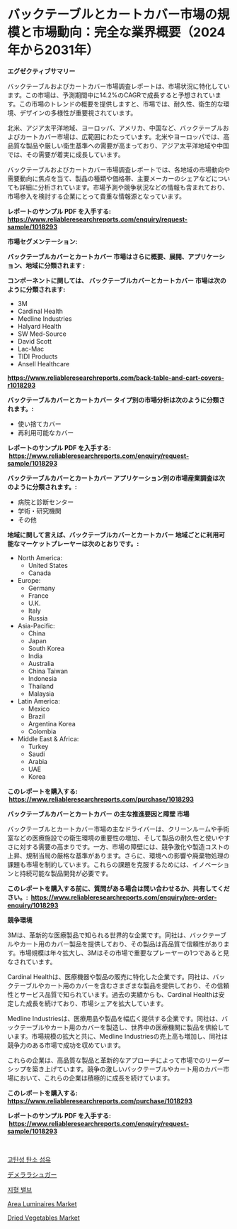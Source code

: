 <p><h1>バックテーブルとカートカバー市場の規模と市場動向：完全な業界概要（2024年から2031年）</h1></p><p><strong>エグゼクティブサマリー</strong></p>
<p><p>バックテーブルおよびカートカバー市場調査レポートは、市場状況に特化しています。この市場は、予測期間中に14.2%のCAGRで成長すると予想されています。この市場のトレンドの概要を提供しますと、市場では、耐久性、衛生的な環境、デザインの多様性が重要視されています。</p><p>北米、アジア太平洋地域、ヨーロッパ、アメリカ、中国など、バックテーブルおよびカートカバー市場は、広範囲にわたっています。北米やヨーロッパでは、高品質な製品や厳しい衛生基準への需要が高まっており、アジア太平洋地域や中国では、その需要が着実に成長しています。</p><p>バックテーブルおよびカートカバー市場調査レポートでは、各地域の市場動向や需要動向に焦点を当て、製品の種類や価格帯、主要メーカーのシェアなどについても詳細に分析されています。市場予測や競争状況などの情報も含まれており、市場参入を検討する企業にとって貴重な情報源となっています。</p></p>
<p><strong>レポートのサンプル PDF を入手する: <a href="https://www.reliableresearchreports.com/enquiry/request-sample/1018293">https://www.reliableresearchreports.com/enquiry/request-sample/1018293</a></strong></p>
<p><strong>市場セグメンテーション:</strong></p>
<p><strong> バックテーブルカバーとカートカバー 市場はさらに概要、展開、アプリケーション、地域に分類されます :</strong></p>
<p><strong>コンポーネントに関しては、 バックテーブルカバーとカートカバー 市場は次のように分類されます: &nbsp;</strong></p>
<p><ul><li>3M</li><li>Cardinal Health</li><li>Medline Industries</li><li>Halyard Health</li><li>SW Med-Source</li><li>David Scott</li><li>Lac-Mac</li><li>TIDI Products</li><li>Ansell Healthcare</li></ul></p>
<p><strong><a href="https://www.reliableresearchreports.com/back-table-and-cart-covers-r1018293">https://www.reliableresearchreports.com/back-table-and-cart-covers-r1018293</a></strong></p>
<p><strong> バックテーブルカバーとカートカバー タイプ別の市場分析は次のように分類されます。:</strong></p>
<p><ul><li>使い捨てカバー</li><li>再利用可能なカバー</li></ul></p>
<p><strong>レポートのサンプル PDF を入手する: &nbsp;<a href="https://www.reliableresearchreports.com/enquiry/request-sample/1018293">https://www.reliableresearchreports.com/enquiry/request-sample/1018293</a></strong></p>
<p><strong> バックテーブルカバーとカートカバー アプリケーション別の市場産業調査は次のように分類されます。:</strong></p>
<p><ul><li>病院と診断センター</li><li>学術・研究機関</li><li>その他</li></ul></p>
<p><strong>地域に関して言えば、バックテーブルカバーとカートカバー 地域ごとに利用可能なマーケットプレーヤーは次のとおりです。:</strong></p>
<p><ul>
    <li>
        North America:
        <ul>
            <li>United States</li>
            <li>Canada</li>
        </ul>
    </li>
    <li>
        Europe:
        <ul>
            <li>Germany</li>
            <li>France</li>
            <li>U.K.</li>
            <li>Italy</li>
            <li>Russia</li>
        </ul>
    </li>
    <li>
        Asia-Pacific:
        <ul>
            <li>China</li>
            <li>Japan</li>
            <li>South Korea</li>
            <li>India</li>
            <li>Australia</li>
            <li>China Taiwan</li>
            <li>Indonesia</li>
            <li>Thailand</li>
            <li>Malaysia</li>
        </ul>
    </li>
    <li>
        Latin America:
        <ul>
            <li>Mexico</li>
            <li>Brazil</li>
            <li>Argentina Korea</li>
            <li>Colombia</li>
        </ul>
    </li>
    <li>
        Middle East & Africa:
        <ul>
            <li>Turkey</li>
            <li>Saudi</li>
            <li>Arabia</li>
            <li>UAE</li>
            <li>Korea</li>
        </ul>
    </li>
    </ul></p>
<p><strong>このレポートを購入する: &nbsp;<a href="https://www.reliableresearchreports.com/purchase/1018293">https://www.reliableresearchreports.com/purchase/1018293</a></strong></p>
<p><strong>バックテーブルカバーとカートカバー の主な推進要因と障壁 市場</strong></p>
<p><p>バックテーブルとカートカバー市場の主なドライバーは、クリーンルームや手術室などの医療施設での衛生環境の重要性の増加、そして製品の耐久性と使いやすさに対する需要の高まりです。一方、市場の障壁には、競争激化や製造コストの上昇、規制当局の厳格な基準があります。さらに、環境への影響や廃棄物処理の課題も市場を制約しています。これらの課題を克服するためには、イノベーションと持続可能な製品開発が必要です。</p></p>
<p><strong>このレポートを購入する前に、質問がある場合は問い合わせるか、共有してください。:&nbsp; <a href="https://www.reliableresearchreports.com/enquiry/pre-order-enquiry/1018293">https://www.reliableresearchreports.com/enquiry/pre-order-enquiry/1018293</a></strong></p>
<p><strong>競争環境</strong></p>
<p><p>3Mは、革新的な医療製品で知られる世界的な企業です。同社は、バックテーブルやカート用のカバー製品を提供しており、その製品は高品質で信頼性があります。市場規模は年々拡大し、3Mはその市場で重要なプレーヤーの1つであると見なされています。</p><p>Cardinal Healthは、医療機器や製品の販売に特化した企業です。同社は、バックテーブルやカート用のカバーを含むさまざまな製品を提供しており、その信頼性とサービス品質で知られています。過去の実績からも、Cardinal Healthは安定した成長を続けており、市場シェアを拡大しています。</p><p>Medline Industriesは、医療用品や製品を幅広く提供する企業です。同社は、バックテーブルやカート用のカバーを製造し、世界中の医療機関に製品を供給しています。市場規模の拡大と共に、Medline Industriesの売上高も増加し、同社は競争力のある市場で成功を収めています。</p><p>これらの企業は、高品質な製品と革新的なアプローチによって市場でのリーダーシップを築き上げています。競争の激しいバックテーブルやカート用のカバー市場において、これらの企業は積極的に成長を続けています。</p></p>
<p><strong>このレポートを購入する: &nbsp; <a href="https://www.reliableresearchreports.com/purchase/1018293">https://www.reliableresearchreports.com/purchase/1018293</a></strong></p>
<p><strong>レポートのサンプル PDF を入手する: &nbsp;<a href="https://www.reliableresearchreports.com/enquiry/request-sample/1018293">https://www.reliableresearchreports.com/enquiry/request-sample/1018293</a></strong><strong></strong></p>
<p>&nbsp;</p>
<p><p><a href="https://github.com/vsr06p4p49/Market-Research-Report-List-1/blob/main/257429317052.md">고탄성 탄소 섬유</a></p><p><a href="https://github.com/ReyesKohler20231/Market-Research-Report-List-1/blob/main/348979018493.md">デメララシュガー</a></p><p><a href="https://github.com/Penelolack456456/Market-Research-Report-List-1/blob/main/647364517053.md">지혈 밸브</a></p><p><a href="https://issuu.com/reportprime-2/docs/area-luminaires-market-size-2030.pptx">Area Luminaires Market</a></p><p><a href="https://github.com/pjcfca/Market-Research-Report-List-2/blob/main/dried-vegetables-market.md">Dried Vegetables Market</a></p></p>